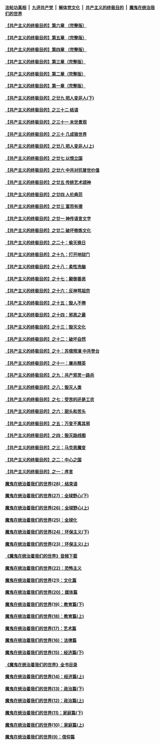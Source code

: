 ####  [法轮功真相](../../../../basic/blob/master/README.md?t=05031901) &nbsp;|&nbsp; [九评共产党](../../../../9ping.md/blob/master/README.md?t=05031901) &nbsp;|&nbsp; [解体党文化](../../../../jtdwh.md/blob/master/README.md?t=05031901)  &nbsp;|&nbsp; [共产主义的终极目的](../../../../gczydzjmd.md/blob/master/README.md?t=05031901) &nbsp;|&nbsp; [魔鬼在统治我们的世界](../../../../mgztzwmdsj.md/blob/master/README.md?t=05031901) 

#### [【共产主义的终极目的】第六章 （完整版）](../pages/nsc422/n11428913.md?t=05031901) 

#### [【共产主义的终极目的】第五章 （完整版）](../pages/nsc422/n11428912.md?t=05031901) 

#### [【共产主义的终极目的】第四章 （完整版）](../pages/nsc422/n11428907.md?t=05031901) 

#### [【共产主义的终极目的】第三章（完整版）](../pages/nsc422/n11428848.md?t=05031901) 

#### [【共产主义的终极目的】第二章（完整版）](../pages/nsc422/n11428831.md?t=05031901) 

#### [【共产主义的终极目的】第一章（完整版）](../pages/nsc422/n11417651.md?t=05031901) 

#### [【共产主义的终极目的】之廿九 把人变非人(下)](../pages/nsc422/n11344140.md?t=05031901) 

#### [【共产主义的终极目的】之三十二 结语](../pages/nsc422/n11360535.md?t=05031901) 

#### [【共产主义的终极目的】之三十一 末世景观](../pages/nsc422/n11351129.md?t=05031901) 

#### [【共产主义的终极目的】之三十 几成狼世界](../pages/nsc422/n11348280.md?t=05031901) 

#### [【共产主义的终极目的】之廿八 把人变非人(上)](../pages/nsc422/n11340492.md?t=05031901) 

#### [【共产主义的终极目的】之廿七 以恨立国](../pages/nsc422/n11336944.md?t=05031901) 

#### [【共产主义的终极目的】之廿六 中共对抗普世价值](../pages/nsc422/n11324785.md?t=05031901) 

#### [【共产主义的终极目的】之廿五 传统艺术颂神](../pages/nsc422/n11296396.md?t=05031901) 

#### [【共产主义的终极目的】之廿四 人伦典范](../pages/nsc422/n11296397.md?t=05031901) 

#### [【共产主义的终极目的】之廿三 富而有德](../pages/nsc422/n11283598.md?t=05031901) 

#### [【共产主义的终极目的】之廿一 神传语言文字](../pages/nsc422/n11263265.md?t=05031901) 

#### [【共产主义的终极目的】之廿二 破坏修炼文化](../pages/nsc422/n11245728.md?t=05031901) 

#### [【共产主义的终极目的】之二十：偷天换日](../pages/nsc422/n11238846.md?t=05031901) 

#### [【共产主义的终极目的】之十九：打开地狱门](../pages/nsc422/n11206376.md?t=05031901) 

#### [【共产主义的终极目的】之十八：柔性洗脑](../pages/nsc422/n11199994.md?t=05031901) 

#### [【共产主义的终极目的】之十七：颠倒善恶](../pages/nsc422/n11179782.md?t=05031901) 

#### [【共产主义的终极目的】之十六：反神骂祖宗](../pages/nsc422/n11166798.md?t=05031901) 

#### [【共产主义的终极目的】之十五：毁人不倦](../pages/nsc422/n11166792.md?t=05031901) 

#### [【共产主义的终极目的】之十四：邪恶之最](../pages/nsc422/n11150249.md?t=05031901) 

#### [【共产主义的终极目的】之十三：毁灭文化](../pages/nsc422/n11135227.md?t=05031901) 

#### [【共产主义的终极目的】之十二：破坏自然](../pages/nsc422/n11135214.md?t=05031901) 

#### [【共产主义的终极目的】之十：苏俄预演 中共登台](../pages/nsc422/n11118424.md?t=05031901) 

#### [【共产主义的终极目的】之十一：屠杀精英](../pages/nsc422/n11118442.md?t=05031901) 

#### [【共产主义的终极目的】之九：共产邪灵一路杀](../pages/nsc422/n11114139.md?t=05031901) 

#### [【共产主义的终极目的】之八：毁灭人类](../pages/nsc422/n11108503.md?t=05031901) 

#### [【共产主义的终极目的】之七：受苦的还是工农](../pages/nsc422/n11101809.md?t=05031901) 

#### [【共产主义的终极目的】之六：甜头和苦头](../pages/nsc422/n11096971.md?t=05031901) 

#### [【共产主义的终极目的】之五：万变不离其邪](../pages/nsc422/n11091285.md?t=05031901) 

#### [【共产主义的终极目的】之四：毁灭路线图](../pages/nsc422/n11086284.md?t=05031901) 

#### [【共产主义的终极目的】之三：马克思魔变](../pages/nsc422/n11061941.md?t=05031901) 

#### [【共产主义的终极目的】之二：中心之国](../pages/nsc422/n11047728.md?t=05031901) 

#### [【共产主义的终极目的】之一：序言](../pages/nsc422/n11086077.md?t=05031901) 

#### [魔鬼在统治着我们的世界(28)：结束语](../pages/nsc422/n10936246.md?t=05031901) 

#### [魔鬼在统治着我们的世界(27)：全球野心(下)](../pages/nsc422/n10928319.md?t=05031901) 

#### [魔鬼在统治着我们的世界(26)：全球野心(上)](../pages/nsc422/n10900318.md?t=05031901) 

#### [魔鬼在统治着我们的世界(25)：全球化](../pages/nsc422/n10788205.md?t=05031901) 

#### [魔鬼在统治着我们的世界(24)：环保主义(下)](../pages/nsc422/n10695307.md?t=05031901) 

#### [魔鬼在统治着我们的世界(23)：环保主义(上)](../pages/nsc422/n10688613.md?t=05031901) 

#### [《魔鬼在统治着我们的世界》音频下载](../pages/nsc422/n10635553.md?t=05031901) 

#### [魔鬼在统治着我们的世界(22)：恐怖主义](../pages/nsc422/n10614727.md?t=05031901) 

#### [魔鬼在统治着我们的世界(21)：文化篇](../pages/nsc422/n10597706.md?t=05031901) 

#### [魔鬼在统治着我们的世界(20)：媒体篇](../pages/nsc422/n10586579.md?t=05031901) 

#### [魔鬼在统治着我们的世界(19)：教育篇(下)](../pages/nsc422/n10564808.md?t=05031901) 

#### [魔鬼在统治着我们的世界(18)：教育篇(上)](../pages/nsc422/n10526970.md?t=05031901) 

#### [魔鬼在统治着我们的世界(17)：艺术篇](../pages/nsc422/n10499093.md?t=05031901) 

#### [魔鬼在统治着我们的世界(16)：法律篇](../pages/nsc422/n10485969.md?t=05031901) 

#### [魔鬼在统治着我们的世界(15)：经济篇(下)](../pages/nsc422/n10469975.md?t=05031901) 

#### [《魔鬼在统治着我们的世界》全书目录](../pages/nsc422/n10464261.md?t=05031901) 

#### [魔鬼在统治着我们的世界(14)：经济篇(上)](../pages/nsc422/n10457370.md?t=05031901) 

#### [魔鬼在统治着我们的世界(13)：政治篇(下)](../pages/nsc422/n10448270.md?t=05031901) 

#### [魔鬼在统治着我们的世界(12)：政治篇(上)](../pages/nsc422/n10444576.md?t=05031901) 

#### [魔鬼在统治着我们的世界(11)：家庭篇(下)](../pages/nsc422/n10440961.md?t=05031901) 

#### [魔鬼在统治着我们的世界(10)：家庭篇(上)](../pages/nsc422/n10435448.md?t=05031901) 

#### [魔鬼在统治着我们的世界(9)：信仰篇](../pages/nsc422/n10432159.md?t=05031901) 

